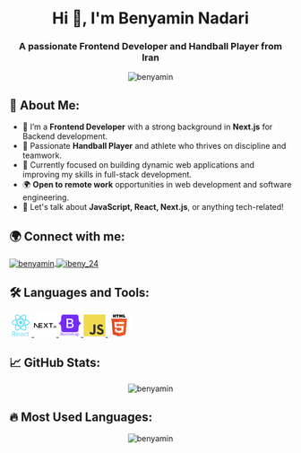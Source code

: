 <h1 align="center">Hi 👋, I'm Benyamin Nadari</h1>
<h3 align="center">A passionate Frontend Developer and Handball Player from Iran</h3>

<p align="center">
  <img src="https://komarev.com/ghpvc/?username=benyamin&label=Profile%20Views&color=0e75b6&style=flat" alt="benyamin" />
</p>

## 🚀 About Me:
- 🎯 I’m a **Frontend Developer** with a strong background in **Next.js** for Backend development.
- 🏅 Passionate **Handball Player** and athlete who thrives on discipline and teamwork.
- 🔧 Currently focused on building dynamic web applications and improving my skills in full-stack development.
- 🌍 **Open to remote work** opportunities in web development and software engineering.
- 💬 Let's talk about **JavaScript, React, Next.js**, or anything tech-related!

## 🌍 Connect with me:
<p align="left">
  <a href="https://www.linkedin.com/in/benyamin-nadari-60959834b" target="blank">
    <img align="center" src="https://upload.wikimedia.org/wikipedia/commons/0/0e/LinkedIn_Logo_2023.png" alt="benyamin" height="30" width="40" />
  </a>
  <a href="https://www.instagram.com/ibeny_24/" target="blank">
    <img align="center" src="https://raw.githubusercontent.com/rahuldkjain/github-profile-readme-generator/master/src/images/icons/Social/instagram.svg" alt="ibeny_24" height="30" width="40" />
  </a>
</p>

## 🛠 Languages and Tools:
<p align="left">
  <a href="https://reactjs.org/" target="_blank" rel="noreferrer">
    <img src="https://raw.githubusercontent.com/devicons/devicon/master/icons/react/react-original-wordmark.svg" alt="react" width="40" height="40"/>
  </a>
  <a href="https://nextjs.org/" target="_blank" rel="noreferrer">
    <img src="https://raw.githubusercontent.com/devicons/devicon/master/icons/nextjs/nextjs-original-wordmark.svg" alt="nextjs" width="40" height="40"/>
  </a>
  <a href="https://getbootstrap.com" target="_blank" rel="noreferrer">
    <img src="https://raw.githubusercontent.com/devicons/devicon/master/icons/bootstrap/bootstrap-plain-wordmark.svg" alt="bootstrap" width="40" height="40"/>
  </a>
  <a href="https://developer.mozilla.org/en-US/docs/Web/JavaScript" target="_blank" rel="noreferrer">
    <img src="https://raw.githubusercontent.com/devicons/devicon/master/icons/javascript/javascript-original.svg" alt="javascript" width="40" height="40"/>
  </a>
  <a href="https://www.w3.org/html/" target="_blank" rel="noreferrer">
    <img src="https://raw.githubusercontent.com/devicons/devicon/master/icons/html5/html5-original-wordmark.svg" alt="html5" width="40" height="40"/>
  </a>
</p>

## 📈 GitHub Stats:
<p align="center">
  <img src="https://github-readme-stats.vercel.app/api?username=benyamin&show_icons=true&theme=radical" alt="benyamin" />
</p>

## 🔥 Most Used Languages:
<p align="center">
  <img src="https://github-readme-stats.vercel.app/api/top-langs/?username=benyamin&layout=compact&theme=radical&langs_count=4&exclude_repo=github-readme-stats,benyamin.github.io" alt="benyamin" />
</p>

